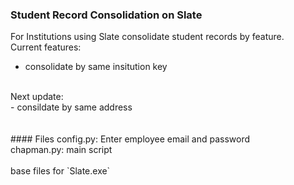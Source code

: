 ### Student Record Consolidation on Slate

For Institutions using Slate consolidate student records by feature. <br>
Current features: <br>
- consolidate by same insitution key <br>
<br>
Next update: <br>
- consildate by same address <br>
<br>
<br>
#### Files
config.py: Enter employee email and password <br>
chapman.py: main script <br>
<br>
base files for `Slate.exe`
